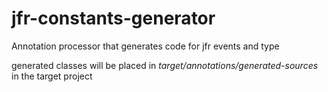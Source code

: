 # jfr-constants-generator

Annotation processor that generates code for jfr events and type

generated classes will be placed in *target/annotations/generated-sources* in the target project